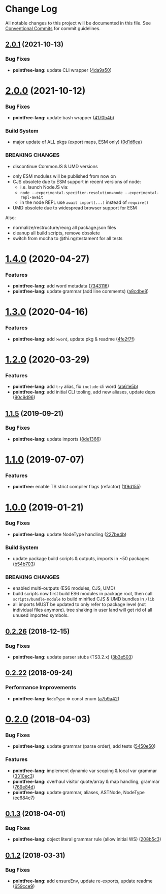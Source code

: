 # Change Log

All notable changes to this project will be documented in this file.
See [Conventional Commits](https://conventionalcommits.org) for commit guidelines.

## [2.0.1](https://github.com/thi-ng/umbrella/compare/@thi.ng/pointfree-lang@2.0.0...@thi.ng/pointfree-lang@2.0.1) (2021-10-13)


### Bug Fixes

* **pointfree-lang:** update CLI wrapper ([4da9a50](https://github.com/thi-ng/umbrella/commit/4da9a503230868f0cf8513179ecf75ef826cb126))





# [2.0.0](https://github.com/thi-ng/umbrella/compare/@thi.ng/pointfree-lang@1.4.38...@thi.ng/pointfree-lang@2.0.0) (2021-10-12)


### Bug Fixes

* **pointfree-lang:** update bash wrapper ([4170b4b](https://github.com/thi-ng/umbrella/commit/4170b4b0f025281ca5ce5140a049490ada300ce0))


### Build System

* major update of ALL pkgs (export maps, ESM only) ([0d1d6ea](https://github.com/thi-ng/umbrella/commit/0d1d6ea9fab2a645d6c5f2bf2591459b939c09b6))


### BREAKING CHANGES

* discontinue CommonJS & UMD versions

- only ESM modules will be published from now on
- CJS obsolete due to ESM support in recent versions of node:
  - i.e. launch NodeJS via:
  - `node --experimental-specifier-resolution=node --experimental-repl-await`
  - in the node REPL use `await import(...)` instead of `require()`
- UMD obsolete due to widespread browser support for ESM

Also:
- normalize/restructure/reorg all package.json files
- cleanup all build scripts, remove obsolete
- switch from mocha to @thi.ng/testament for all tests






#  [1.4.0](https://github.com/thi-ng/umbrella/compare/@thi.ng/pointfree-lang@1.3.0...@thi.ng/pointfree-lang@1.4.0) (2020-04-27) 

###  Features 

- **pointfree-lang:** add word metadata ([7343116](https://github.com/thi-ng/umbrella/commit/7343116d2e94191b468a37f8c21dc9ef08f0e49c)) 
- **pointfree-lang:** update grammar (add line comments) ([a8cdbe8](https://github.com/thi-ng/umbrella/commit/a8cdbe86a96df0b63682d3f7628ff77f75f23ced)) 

#  [1.3.0](https://github.com/thi-ng/umbrella/compare/@thi.ng/pointfree-lang@1.2.3...@thi.ng/pointfree-lang@1.3.0) (2020-04-16) 

###  Features 

- **pointfree-lang:** add `>word`, update pkg & readme ([4fe2f7f](https://github.com/thi-ng/umbrella/commit/4fe2f7f97b234f92141c2a455aad50d4732de75a)) 

#  [1.2.0](https://github.com/thi-ng/umbrella/compare/@thi.ng/pointfree-lang@1.1.14...@thi.ng/pointfree-lang@1.2.0) (2020-03-29) 

###  Features 

- **pointfree-lang:** add `try` alias, fix `include` cli word ([ab61e5b](https://github.com/thi-ng/umbrella/commit/ab61e5b428fbb98d2edfcd69c2582a98ca70779d)) 
- **pointfree-lang:** add initial CLI tooling, add new aliases, update deps ([90c9d96](https://github.com/thi-ng/umbrella/commit/90c9d96197d3f84d0c1069f998cf90521a260d11)) 

##  [1.1.5](https://github.com/thi-ng/umbrella/compare/@thi.ng/pointfree-lang@1.1.4...@thi.ng/pointfree-lang@1.1.5) (2019-09-21) 

###  Bug Fixes 

- **pointfree-lang:** update imports ([8de1366](https://github.com/thi-ng/umbrella/commit/8de1366)) 

#  [1.1.0](https://github.com/thi-ng/umbrella/compare/@thi.ng/pointfree-lang@1.0.14...@thi.ng/pointfree-lang@1.1.0) (2019-07-07) 

###  Features 

- **pointfree:** enable TS strict compiler flags (refactor) ([1f9d155](https://github.com/thi-ng/umbrella/commit/1f9d155)) 

#  [1.0.0](https://github.com/thi-ng/umbrella/compare/@thi.ng/pointfree-lang@0.2.27...@thi.ng/pointfree-lang@1.0.0) (2019-01-21) 

###  Bug Fixes 

- **pointfree-lang:** update NodeType handling ([227be4b](https://github.com/thi-ng/umbrella/commit/227be4b)) 

###  Build System 

- update package build scripts & outputs, imports in ~50 packages ([b54b703](https://github.com/thi-ng/umbrella/commit/b54b703)) 

###  BREAKING CHANGES 

- enabled multi-outputs (ES6 modules, CJS, UMD) 
- build scripts now first build ES6 modules in package root, then call   `scripts/bundle-module` to build minified CJS & UMD bundles in `/lib` 
- all imports MUST be updated to only refer to package level   (not individual files anymore). tree shaking in user land will get rid of   all unused imported symbols. 

##  [0.2.26](https://github.com/thi-ng/umbrella/compare/@thi.ng/pointfree-lang@0.2.25...@thi.ng/pointfree-lang@0.2.26) (2018-12-15) 

###  Bug Fixes 

- **pointfree-lang:** update parser stubs (TS3.2.x) ([3b3e503](https://github.com/thi-ng/umbrella/commit/3b3e503)) 

##  [0.2.22](https://github.com/thi-ng/umbrella/compare/@thi.ng/pointfree-lang@0.2.21...@thi.ng/pointfree-lang@0.2.22) (2018-09-24) 

###  Performance Improvements 

- **pointfree-lang:** `NodeType` => const enum ([a7b9a42](https://github.com/thi-ng/umbrella/commit/a7b9a42)) 

#  [0.2.0](https://github.com/thi-ng/umbrella/compare/@thi.ng/pointfree-lang@0.1.3...@thi.ng/pointfree-lang@0.2.0) (2018-04-03) 

###  Bug Fixes 

- **pointfree-lang:** update grammar (parse order), add tests ([5450e50](https://github.com/thi-ng/umbrella/commit/5450e50)) 

###  Features 

- **pointfree-lang:** implement dynamic var scoping & local var grammar ([3310ec3](https://github.com/thi-ng/umbrella/commit/3310ec3)) 
- **pointfree-lang:** overhaul visitor quote/array & map handling, grammar ([769e84d](https://github.com/thi-ng/umbrella/commit/769e84d)) 
- **pointfree-lang:** update grammar, aliases, ASTNode, NodeType ([ee684c7](https://github.com/thi-ng/umbrella/commit/ee684c7)) 

##  [0.1.3](https://github.com/thi-ng/umbrella/compare/@thi.ng/pointfree-lang@0.1.2...@thi.ng/pointfree-lang@0.1.3) (2018-04-01) 

###  Bug Fixes 

- **pointfree-lang:** object literal grammar rule (allow initial WS) ([208b5c3](https://github.com/thi-ng/umbrella/commit/208b5c3)) 

##  [0.1.2](https://github.com/thi-ng/umbrella/compare/@thi.ng/pointfree-lang@0.1.1...@thi.ng/pointfree-lang@0.1.2) (2018-03-31) 

###  Bug Fixes 

- **pointfree-lang:** add ensureEnv, update re-exports, update readme ([659cce9](https://github.com/thi-ng/umbrella/commit/659cce9))
